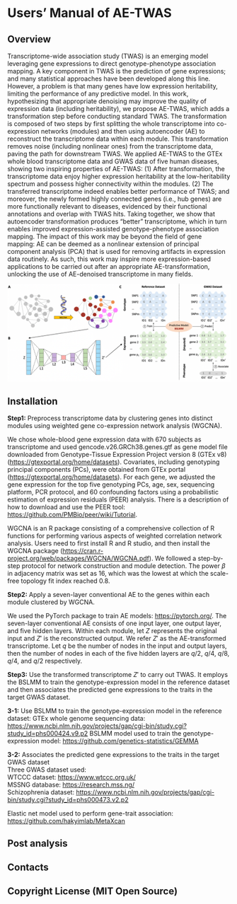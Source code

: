# Users’ Manual of AE-TWAS
## Overview
Transcriptome-wide association study (TWAS) is an emerging model leveraging gene expressions to direct genotype-phenotype association mapping. A key component in TWAS is the prediction of gene expressions; and many statistical approaches have been developed along this line. However, a problem is that many genes have low expression heritability, limiting the performance of any predictive model. In this work, hypothesizing that appropriate denoising may improve the quality of expression data (including heritability), we propose AE-TWAS, which adds a transformation step before conducting standard TWAS. The transformation is composed of two steps by first splitting the whole transcriptome into co-expression networks (modules) and then using autoencoder (AE) to reconstruct the transcriptome data within each module. This transformation removes noise (including nonlinear ones) from the transcriptome data, paving the path for downstream TWAS. We applied AE-TWAS to the GTEx whole blood transcriptome data and GWAS data of five human diseases, showing two inspiring properties of AE-TWAS: (1) After transformation, the transcriptome data enjoy higher expression heritability at the low-heritability spectrum and possess higher connectivity within the modules. (2) The transferred transcriptome indeed enables better performance of TWAS; and moreover, the newly formed highly connected genes (i.e., hub genes) are more functionally relevant to diseases, evidenced by their functional annotations and overlap with TWAS hits. Taking together, we show that autoencoder transformation produces “better” transcriptome, which in turn enables improved expression-assisted genotype-phenotype association mapping. The impact of this work may be beyond the field of gene mapping: AE can be deemed as a nonlinear extension of principal component analysis (PCA) that is used for removing artifacts in expression data routinely. As such, this work may inspire more expression-based applications to be carried out after an appropriate AE-transformation, unlocking the use of AE-denoised transcriptome in many fields.

![My Image](Fig1.png)

## Installation
**Step1:** Preprocess transcriptome data by clustering genes into distinct modules using weighted gene co-expression network analysis (WGCNA).

We chose whole-blood gene expression data with 670 subjects as transcriptome and used gencode.v26.GRCh38.genes.gtf as gene model file downloaded from Genotype-Tissue Expression Project version 8 (GTEx v8) (https://gtexportal.org/home/datasets). Covariates, including genotyping principal components (PCs), were obtained from GTEx portal (https://gtexportal.org/home/datasets). For each gene, we adjusted the gene expression for the top five genotyping PCs, age, sex, sequencing platform, PCR protocol, and 60 confounding factors using a probabilistic estimation of expression residuals (PEER) analysis. There is a description of how to download and use the PEER tool: https://github.com/PMBio/peer/wiki/Tutorial. 

WGCNA is an R package consisting of a comprehensive collection of R functions for performing various aspects of weighted correlation network analysis. Users need to first install R and R studio, and then install the WGCNA package (https://cran.r-project.org/web/packages/WGCNA/WGCNA.pdf). We followed a step-by-step protocol for network construction and module detection. The power $\beta$ in adjacency matrix was set as 16, which was the lowest at which the scale-free topology fit index reached 0.8.

**Step2:** Apply a seven-layer conventional AE to the genes within each module clustered by WGCNA. 

We used the PyTorch package to train AE models: https://pytorch.org/. The seven-layer conventional AE consists of one input layer, one output layer, and five hidden layers. Within each module, let $Z$ represents the original input and $Z'$  is the reconstructed output. We refer $Z'$ as the AE-transformed transcriptome. Let $q$ be the number of nodes in the input and output layers, then the number of nodes in each of the five hidden layers are $q/2$, $q/4$, $q/8$, $q/4$, and $q/2$ respectively. 

**Step3:** Use the transformed transcriptome $Z'$ to carry out TWAS. It employs the BSLMM to train the genotype-expression model in the reference dataset and then associates the predicted gene expressions to the traits in the target GWAS dataset. 

**3-1:** Use BSLMM to train the genotype-expression model in the reference dataset: 
GTEx whole genome sequencing data: https://www.ncbi.nlm.nih.gov/projects/gap/cgi-bin/study.cgi?study_id=phs000424.v9.p2 
BSLMM model used to train the genotype-expression model: https://github.com/genetics-statistics/GEMMA

**3-2:** Associates the predicted gene expressions to the traits in the target GWAS dataset  
Three GWAS dataset used:  
WTCCC dataset: https://www.wtccc.org.uk/  
MSSNG database: https://research.mss.ng/  
Schizophrenia dataset: https://www.ncbi.nlm.nih.gov/projects/gap/cgi-bin/study.cgi?study_id=phs000473.v2.p2

Elastic net model used to perform gene-trait association: https://github.com/hakyimlab/MetaXcan

## Post analysis

## Contacts

## Copyright License (MIT Open Source)


